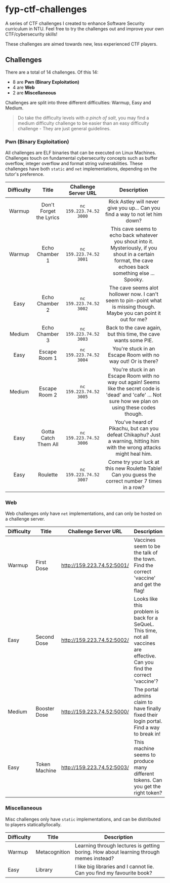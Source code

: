 # fyp-ctf-challenges
A series of CTF challenges I created to enhance Software Security curriculum in NTU. Feel free to try the challenges out and improve your own CTF/cybersecurity skills!

These challenges are aimed towards new, less experienced CTF players. 

## Challenges

There are a total of 14 challenges. Of this 14:

- 8 are **Pwn (Binary Exploitation)**
- 4 are **Web**
- 2 are **Miscellaneous**

Challenges are split into three different difficulties: Warmup, Easy and Medium.

> Do take the difficulty levels with _a pinch of salt_, you may find a medium difficulty challenge to be easier than an easy difficulty challenge - They are just general guidelines.

### Pwn (Binary Exploitation)

All challenges are ELF binaries that can be executed on Linux Machines. Challenges touch on fundamental cybersecurity concepts such as buffer overflow, integer overflow and format string vulnerabilities. These challenges have both `static` and `net` implementations, depending on the tutor's preference.

| Difficulty |          Title          |   Challenge Server URL  |                                                                         Description                                                                         |
|:----------:|:-----------------------:|:-----------------------:|:-----------------------------------------------------------------------------------------------------------------------------------------------------------:|
| Warmup     | Don't Forget the Lyrics | `nc 159.223.74.52 3000` | Rick Astley will never give you up... Can you find a way to not let him down?                                                                               |
| Warmup     | Echo Chamber 1          | `nc 159.223.74.52 3001` | This cave seems to echo back whatever you shout into it. Mysteriously, if you shout in a certain format, the cave echoes back something else ... Spooky.    |
| Easy       | Echo Chamber 2          | `nc 159.223.74.52 3002` | The cave seems alot hollower now. I can't seem to pin-point what is missing though. Maybe you can point it out for me?                                      |
| Medium     | Echo Chamber 3          | `nc 159.223.74.52 3003` | Back to the cave again, but this time, the cave wants some PIE.                                                                                             |
| Easy       | Escape Room 1           | `nc 159.223.74.52 3004` | You're stuck in an Escape Room with no way out! Or is there?                                                                                                |
| Medium     | Escape Room 2           | `nc 159.223.74.52 3005` | You're stuck in an Escape Room with no way out again! Seems like the secret code is 'dead' and 'cafe' ... Not sure how we plan on using these codes though. |
| Easy       | Gotta Catch Them All    | `nc 159.223.74.52 3006` | You've heard of Pikachu, but can you defeat Chikaphu? Just a warning, hitting him with the wrong attacks might heal him.                                    |
| Easy       | Roulette                | `nc 159.223.74.52 3007` | Come try your luck at this new Roulette Table! Can you guess the correct number 7 times in a row?                                                           |                                                     |

### Web

Web challenges only have `net` implementations, and can only be hosted on a challenge server.

| Difficulty | Title         | Challenge Server URL       | Description                                                                                                                  |
|------------|---------------|----------------------------|------------------------------------------------------------------------------------------------------------------------------|
| Warmup     | First Dose    | http://159.223.74.52:5001/ | Vaccines seem to be the talk of the town. Find the correct 'vaccine' and get the flag!                                       |
| Easy       | Second Dose   | http://159.223.74.52:5002/ | Looks like this problem is back for a SeQueL. This time, not all vaccines are effective. Can you find the correct 'vaccine'? |
| Medium     | Booster Dose  | http://159.223.74.52:5000/ | The portal admins claim to have finally fixed their login portal. Find a way to break in!                                    |
| Easy       | Token Machine | http://159.223.74.52:5003/ | This machine seems to produce many different tokens. Can you get the right token?                                            |

### Miscellaneous

Misc challenges only have `static` implementations, and can be distributed to players statically/locally.

| Difficulty | Title         | Description                                                                            |
| ---------- | ------------- | -------------------------------------------------------------------------------------- |
| Warmup     | Metacognition | Learning through lectures is getting boring. How about learning through memes instead? |
| Easy       | Library       | I like big libraries and I cannot lie. Can you find my favourite book?                 |
